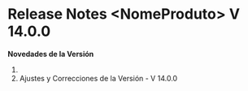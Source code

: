 # Release Notes \<NomeProduto> V 14.0.0

**Novedades de la Versión**

1.
2. Ajustes y Correcciones de la Versión - V 14.0.0
